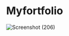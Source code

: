 # Myfortfolio
![Screenshot (206)](https://github.com/user-attachments/assets/2ec8c61f-5a56-4606-bf4c-e2468171cd67)
